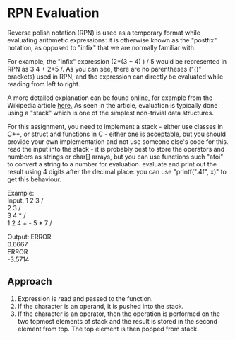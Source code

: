 # RPN Evaluation

Reverse polish notation (RPN) is used as a temporary format while evaluating arithmetic expressions: it is otherwise known as the "postfix" notation, as opposed to "infix" that we are normally familiar with.

For example, the "infix" expression (2*(3 + 4) ) / 5 would be represented in RPN as 3 4 + 2*5 /. As you can see, there are no parentheses ("()" brackets) used in RPN, and the expression can directly be evaluated while reading from left to right.

A more detailed explanation can be found online, for example from the Wikipedia article [here.](https://en.wikipedia.org/wiki/Reverse_Polish_notation) As seen in the article, evaluation is typically done using a "stack" which is one of the simplest non-trivial data structures.  

For this assignment, you need to  implement a stack - either use classes in C++, or struct and functions in C - either one is acceptable, but you should provide your own implementation and not use someone else's code for this. read the input into the stack - it is probably best to store the operators and numbers as strings or char[] arrays, but you can use functions such "atoi" to convert a string to a number for evaluation. evaluate and print out the result using 4 digits after the decimal place: you can use "printf(".4f", x)" to get this behaviour.

Example:  
Input:
1 2 3 /  
2 3 /  
3 4 * /  
1 2 4 + - 5 * 7 /  

Output:
ERROR  
0.6667  
ERROR  
-3.5714

## Approach

1. Expression is read and passed to the function.
2. If the character is an operand, it is pushed into the stack.
3. If the character is an operator, then the operation is performed on the two topmost elements of stack and the result is stored in the second element from top. The top element is then popped from stack.

